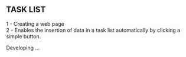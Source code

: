 ## TASK LIST

1 - Creating a web page </br>
2 - Enables the insertion of data in a task list automatically by clicking a simple button.<br>

Developing ...